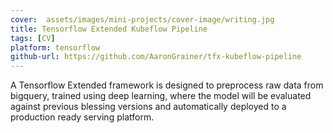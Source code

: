 ```yaml
---
cover:  assets/images/mini-projects/cover-image/writing.jpg
title: Tensorflow Extended Kubeflow Pipeline
tags: [CV]
platform: tensorflow
github-url: https://github.com/AaronGrainer/tfx-kubeflow-pipeline
---
```


A Tensorflow Extended framework is designed to preprocess raw data from bigquery, trained using deep learning, where the model will be evaluated against previous blessing versions and automatically deployed to a production ready serving platform.
